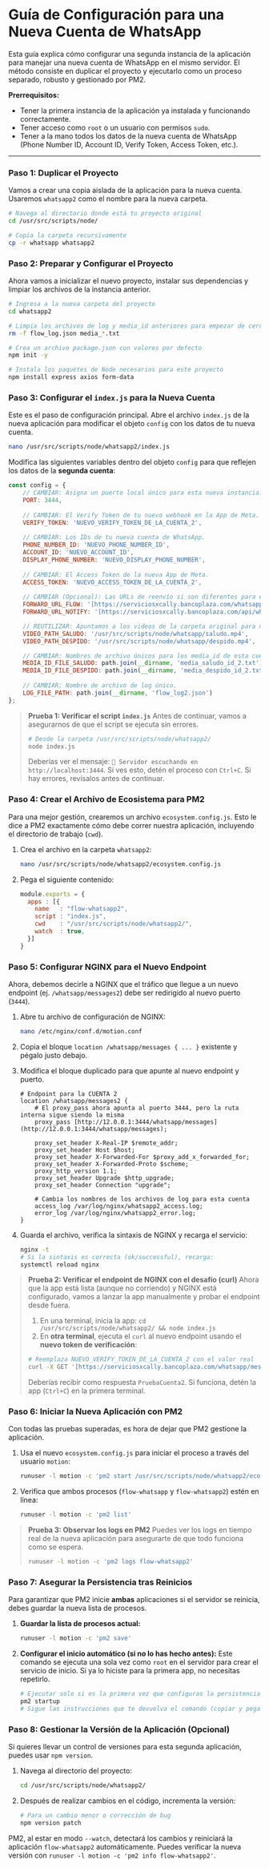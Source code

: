 # Guía de Configuración para una Nueva Cuenta de WhatsApp

Esta guía explica cómo configurar una segunda instancia de la aplicación para manejar una nueva cuenta de WhatsApp en el mismo servidor. El método consiste en duplicar el proyecto y ejecutarlo como un proceso separado, robusto y gestionado por PM2.

**Prerrequisitos:**
* Tener la primera instancia de la aplicación ya instalada y funcionando correctamente.
* Tener acceso como `root` o un usuario con permisos `sudo`.
* Tener a la mano todos los datos de la nueva cuenta de WhatsApp (Phone Number ID, Account ID, Verify Token, Access Token, etc.).

---

### Paso 1: Duplicar el Proyecto

Vamos a crear una copia aislada de la aplicación para la nueva cuenta. Usaremos `whatsapp2` como el nombre para la nueva carpeta.

```bash
# Navega al directorio donde está tu proyecto original
cd /usr/src/scripts/node/

# Copia la carpeta recursivamente
cp -r whatsapp whatsapp2
```

### Paso 2: Preparar y Configurar el Proyecto

Ahora vamos a inicializar el nuevo proyecto, instalar sus dependencias y limpiar los archivos de la instancia anterior.

```bash
# Ingresa a la nueva carpeta del proyecto
cd whatsapp2

# Limpia los archivos de log y media_id anteriores para empezar de cero
rm -f flow_log.json media_*.txt

# Crea un archivo package.json con valores por defecto
npm init -y

# Instala los paquetes de Node necesarios para este proyecto
npm install express axios form-data
```

### Paso 3: Configurar el `index.js` para la Nueva Cuenta

Este es el paso de configuración principal. Abre el archivo `index.js` de la nueva aplicación para modificar el objeto `config` con los datos de tu nueva cuenta.

```bash
nano /usr/src/scripts/node/whatsapp2/index.js
```

Modifica las siguientes variables dentro del objeto `config` para que reflejen los datos de la **segunda cuenta**:

```javascript
const config = {
    // CAMBIAR: Asigna un puerto local único para esta nueva instancia.
    PORT: 3444, 
    
    // CAMBIAR: El Verify Token de tu nuevo webhook en la App de Meta.
    VERIFY_TOKEN: 'NUEVO_VERIFY_TOKEN_DE_LA_CUENTA_2',
    
    // CAMBIAR: Los IDs de tu nueva cuenta de WhatsApp.
    PHONE_NUMBER_ID: 'NUEVO_PHONE_NUMBER_ID',
    ACCOUNT_ID: 'NUEVO_ACCOUNT_ID',
    DISPLAY_PHONE_NUMBER: 'NUEVO_DISPLAY_PHONE_NUMBER',
    
    // CAMBIAR: El Access Token de la nueva App de Meta.
    ACCESS_TOKEN: 'NUEVO_ACCESS_TOKEN_DE_LA_CUENTA_2',
    
    // CAMBIAR (Opcional): Las URLs de reenvío si son diferentes para esta cuenta.
    FORWARD_URL_FLOW: '[https://serviciosxcally.bancoplaza.com/whatsapp/messages](https://serviciosxcally.bancoplaza.com/whatsapp/messages)',
    FORWARD_URL_NOTIFY: '[https://serviciosxcally.bancoplaza.com/api/whatsapp/accounts/5/notify](https://serviciosxcally.bancoplaza.com/api/whatsapp/accounts/5/notify)',

    // REUTILIZAR: Apuntamos a los videos de la carpeta original para no duplicarlos.
    VIDEO_PATH_SALUDO: '/usr/src/scripts/node/whatsapp/saludo.mp4',
    VIDEO_PATH_DESPIDO: '/usr/src/scripts/node/whatsapp/despido.mp4',

    // CAMBIAR: Nombres de archivo únicos para los media_id de esta cuenta.
    MEDIA_ID_FILE_SALUDO: path.join(__dirname, 'media_saludo_id_2.txt'),
    MEDIA_ID_FILE_DESPIDO: path.join(__dirname, 'media_despido_id_2.txt'),
    
    // CAMBIAR: Nombre de archivo de log único.
    LOG_FILE_PATH: path.join(__dirname, 'flow_log2.json')
};
```

> **Prueba 1: Verificar el script `index.js`**
> Antes de continuar, vamos a asegurarnos de que el script se ejecuta sin errores.
> ```bash
> # Desde la carpeta /usr/src/scripts/node/whatsapp2/
> node index.js
> ```
> Deberías ver el mensaje: `🚀 Servidor escuchando en http://localhost:3444`. Si ves esto, detén el proceso con `Ctrl+C`. Si hay errores, revísalos antes de continuar.

### Paso 4: Crear el Archivo de Ecosistema para PM2

Para una mejor gestión, crearemos un archivo `ecosystem.config.js`. Esto le dice a PM2 exactamente cómo debe correr nuestra aplicación, incluyendo el directorio de trabajo (`cwd`).

1.  Crea el archivo en la carpeta `whatsapp2`:
    ```bash
    nano /usr/src/scripts/node/whatsapp2/ecosystem.config.js
    ```
2.  Pega el siguiente contenido:
    ```javascript
    module.exports = {
      apps : [{
        name   : "flow-whatsapp2",
        script : "index.js",
        cwd    : "/usr/src/scripts/node/whatsapp2/",
        watch  : true,
      }]
    }
    ```

### Paso 5: Configurar NGINX para el Nuevo Endpoint

Ahora, debemos decirle a NGINX que el tráfico que llegue a un nuevo endpoint (ej. `/whatsapp/messages2`) debe ser redirigido al nuevo puerto (`3444`).

1.  Abre tu archivo de configuración de NGINX:
    ```bash
    nano /etc/nginx/conf.d/motion.conf
    ```
2.  Copia el bloque `location /whatsapp/messages { ... }` existente y pégalo justo debajo.
3.  Modifica el bloque duplicado para que apunte al nuevo endpoint y puerto.

    ```nginx
    # Endpoint para la CUENTA 2
    location /whatsapp/messages2 {
        # El proxy_pass ahora apunta al puerto 3444, pero la ruta interna sigue siendo la misma
        proxy_pass [http://12.0.0.1:3444/whatsapp/messages](http://12.0.0.1:3444/whatsapp/messages);
        
        proxy_set_header X-Real-IP $remote_addr;
        proxy_set_header Host $host;
        proxy_set_header X-Forwarded-For $proxy_add_x_forwarded_for;
        proxy_set_header X-Forwarded-Proto $scheme;
        proxy_http_version 1.1;
        proxy_set_header Upgrade $http_upgrade;
        proxy_set_header Connection "upgrade";
    
        # Cambia los nombres de los archivos de log para esta cuenta
        access_log /var/log/nginx/whatsapp2_access.log;
        error_log /var/log/nginx/whatsapp2_error.log;
    }
    ```
4.  Guarda el archivo, verifica la sintaxis de NGINX y recarga el servicio:
    ```bash
    nginx -t
    # Si la sintaxis es correcta (ok/successful), recarga:
    systemctl reload nginx
    ```

> **Prueba 2: Verificar el endpoint de NGINX con el desafío (curl)**
> Ahora que la app está lista (aunque no corriendo) y NGINX está configurado, vamos a lanzar la app manualmente y probar el endpoint desde fuera.
> 1. En una terminal, inicia la app: `cd /usr/src/scripts/node/whatsapp2/ && node index.js`
> 2. En **otra terminal**, ejecuta el `curl` al nuevo endpoint usando el **nuevo token de verificación**:
> ```bash
> # Reemplaza NUEVO_VERIFY_TOKEN_DE_LA_CUENTA_2 con el valor real
> curl -X GET '[https://serviciosxcally.bancoplaza.com/whatsapp/messages2?hub.mode=subscribe&hub.verify_token=NUEVO_VERIFY_TOKEN_DE_LA_CUENTA_2&hub.challenge=PruebaCuenta2](https://serviciosxcally.bancoplaza.com/whatsapp/messages2?hub.mode=subscribe&hub.verify_token=NUEVO_VERIFY_TOKEN_DE_LA_CUENTA_2&hub.challenge=PruebaCuenta2)'
> ```
> Deberías recibir como respuesta `PruebaCuenta2`. Si funciona, detén la app (`Ctrl+C`) en la primera terminal.

### Paso 6: Iniciar la Nueva Aplicación con PM2

Con todas las pruebas superadas, es hora de dejar que PM2 gestione la aplicación.

1.  Usa el nuevo `ecosystem.config.js` para iniciar el proceso a través del usuario `motion`:
    ```bash
    runuser -l motion -c 'pm2 start /usr/src/scripts/node/whatsapp2/ecosystem.config.js'
    ```
2.  Verifica que ambos procesos (`flow-whatsapp` y `flow-whatsapp2`) estén en línea:
    ```bash
    runuser -l motion -c 'pm2 list'
    ```
> **Prueba 3: Observar los logs en PM2**
> Puedes ver los logs en tiempo real de la nueva aplicación para asegurarte de que todo funciona como se espera.
> ```bash
> runuser -l motion -c 'pm2 logs flow-whatsapp2'
> ```

### Paso 7: Asegurar la Persistencia tras Reinicios

Para garantizar que PM2 inicie **ambas** aplicaciones si el servidor se reinicia, debes guardar la nueva lista de procesos.

1.  **Guardar la lista de procesos actual:**
    ```bash
    runuser -l motion -c 'pm2 save'
    ```
2.  **Configurar el inicio automático (si no lo has hecho antes):**
    Este comando se ejecuta una sola vez como `root` en el servidor para crear el servicio de inicio. Si ya lo hiciste para la primera app, no necesitas repetirlo.
    ```bash
    # Ejecutar solo si es la primera vez que configuras la persistencia en este servidor
    pm2 startup
    # Sigue las instrucciones que te devuelva el comando (copiar y pegar una línea)
    ```

### Paso 8: Gestionar la Versión de la Aplicación (Opcional)

Si quieres llevar un control de versiones para esta segunda aplicación, puedes usar `npm version`.

1.  Navega al directorio del proyecto:
    ```bash
    cd /usr/src/scripts/node/whatsapp2/
    ```
2.  Después de realizar cambios en el código, incrementa la versión:
    ```bash
    # Para un cambio menor o corrección de bug
    npm version patch
    ```
PM2, al estar en modo `--watch`, detectará los cambios y reiniciará la aplicación `flow-whatsapp2` automáticamente. Puedes verificar la nueva versión con `runuser -l motion -c 'pm2 info flow-whatsapp2'`.
